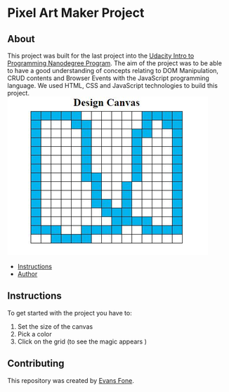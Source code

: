 # Pixel Art Maker Project

## About
This project was built for the last project into the [Udacity Intro to Programming Nanodegree Program](https://udacity.com/course/ud011). The aim of the project was to be able to have a good understanding of concepts
relating to DOM Manipulation, CRUD contents and Browser Events with the JavaScript programming language.
We used HTML, CSS and JavaScript technologies to build this project.
![screenshot](myImageArt.jpg)
* [Instructions](#instructions)
* [Author](#contributing)

## Instructions

To get started with the project you have to:
1. Set the size of the canvas
2. Pick a color 
3. Click on the grid (to see the magic appears )

## Contributing

This repository was created by [Evans Fone](https://www.twitter.com/DonfackEvans).
